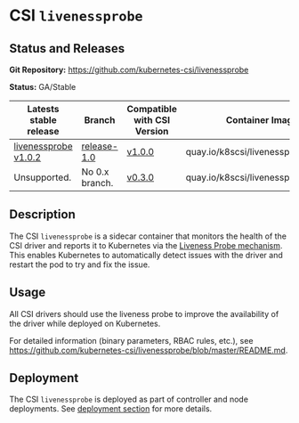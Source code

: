 # CSI `livenessprobe`

## Status and Releases

**Git Repository:** https://github.com/kubernetes-csi/livenessprobe

**Status:** GA/Stable

Latests stable release | Branch | Compatible with CSI Version | Container Image | Min k8s Version | Max k8s version
--|--|--|--|--|--
[livenessprobe v1.0.2](https://github.com/kubernetes-csi/livenessprobe/releases/tag/v1.0.2) | [release-1.0](https://github.com/kubernetes-csi/livenessprobe/tree/release-1.0) | [v1.0.0](https://github.com/container-storage-interface/spec/releases/tag/v1.0.0) | quay.io/k8scsi/livenessprobe:v1.0.2 | v1.13 | -
Unsupported. | No 0.x branch. | [v0.3.0](https://github.com/container-storage-interface/spec/releases/tag/v0.3.0) | quay.io/k8scsi/livenessprobe:v0.4.1 | v1.10 | -

## Description

The CSI `livenessprobe` is a sidecar container that monitors the health of the CSI driver and reports it to Kubernetes via the [Liveness Probe mechanism](https://kubernetes.io/docs/tasks/configure-pod-container/configure-liveness-readiness-probes/). This enables Kubernetes to automatically detect issues with the driver and restart the pod to try and fix the issue.

## Usage

All CSI drivers should use the liveness probe to improve the availability of the driver while deployed on Kubernetes.

For detailed information (binary parameters, RBAC rules, etc.), see https://github.com/kubernetes-csi/livenessprobe/blob/master/README.md.

## Deployment

The CSI `livenessprobe` is deployed as part of controller and node deployments. See [deployment section](deploying.md) for more details.